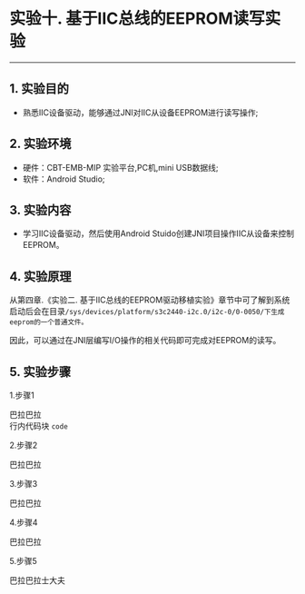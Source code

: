 # 实验十. 基于IIC总线的EEPROM读写实验

---

## 1. 实验目的

* 熟悉IIC设备驱动，能够通过JNI对IIC从设备EEPROM进行读写操作;

## 2. 实验环境

* 硬件：CBT-EMB-MIP 实验平台,PC机,mini USB数据线;
* 软件：Android Studio;

## 3. 实验内容

* 学习IIC设备驱动，然后使用Android Stuido创建JNI项目操作IIC从设备来控制EEPROM。

## 4. 实验原理

从第四章.《实验二. 基于IIC总线的EEPROM驱动移植实验》章节中可了解到系统启动后会在目录`/sys/devices/platform/s3c2440-i2c.0/i2c-0/0-0050/下生成eeprom的一个普通文件。`

因此，可以通过在JNI层编写I/O操作的相关代码即可完成对EEPROM的读写。

## 5. 实验步骤

1.步骤1

巴拉巴拉  
行内代码块 `code`

2.步骤2

巴拉巴拉

3.步骤3

巴拉巴拉

4.步骤4

巴拉巴拉

5.步骤5

巴拉巴拉士大夫


